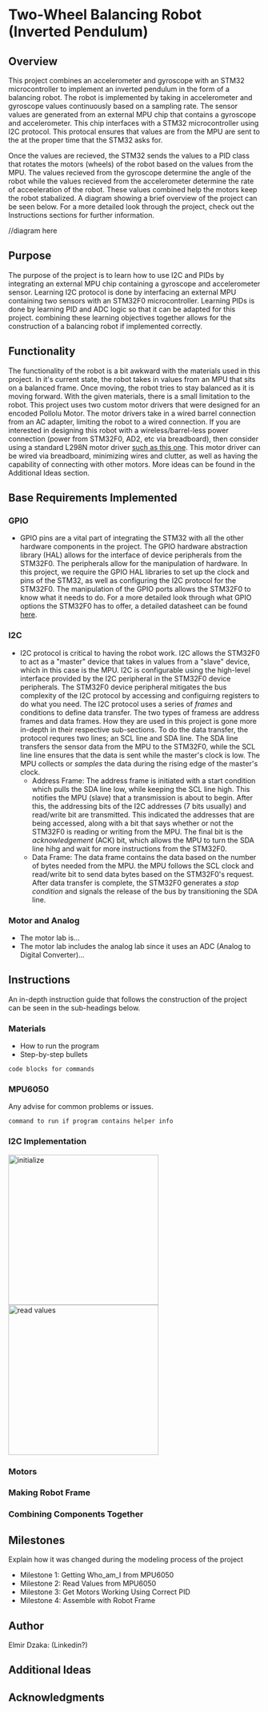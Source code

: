 # Two-Wheel Balancing Robot (Inverted Pendulum) 

## Overview
This project combines an accelerometer and gyroscope with an STM32 microcontroller to implement an inverted pendulum in the form of a balancing robot. The robot is implemented by taking in accelerometer and gyroscope values continuously based on a sampling rate. The sensor values are generated from an external MPU chip that contains a gyroscope and accelerometer. This chip interfaces with a STM32 microcontroller using I2C protocol. This protocal ensures that values are from the MPU are sent to the at the proper time that the STM32 asks for. 

Once the values are recieved, the STM32 sends the values to a PID class that rotates the motors (wheels) of the robot based on the values from the MPU. The values recieved from the gyroscope determine the angle of the robot while the values recieved from the accelerometer determine the rate of acceeleration of the robot. These values combined help the motors keep the robot stabalized. A diagram showing a brief overview of the project can be seen below. For a more detailed look through the project, check out the Instructions sections for further information.

//diagram here

## Purpose
The purpose of the project is to learn how to use I2C and PIDs by integrating an external MPU chip containing a gyroscope and accelerometer sensor. Learning I2C protocol is done by interfacing an external MPU containing two sensors with an STM32F0 microcontroller. Learning PIDs is done by learning PID and ADC logic so that it can be adapted for this project. combining these learning objectives together allows for the construction of a balancing robot if implemented correctly.

## Functionality

The functionality of the robot is a bit awkward with the materials used in this project. In it's current state, the robot takes in values from an MPU that sits on a balanced frame. Once moving, the robot tries to stay balanced as it is moving forward. With the given materials, there is a small limitation to the robot. This project uses two custom motor drivers that were designed for an encoded Pollolu Motor. The motor drivers take in a wired barrel connection from an AC adapter, limiting the robot to a wired connection. If you are interested in designing this robot with a wireless/barrel-less power connection (power from STM32F0, AD2, etc via breadboard), then consider using a standard L298N motor driver [such as this one](https://www.amazon.com/Qunqi-Controller-Module-Stepper-Arduino/dp/B014KMHSW6/ref=asc_df_B014KMHSW6/?tag=hyprod-20&linkCode=df0&hvadid=167139094796&hvpos=&hvnetw=g&hvrand=3649658821866149140&hvpone=&hvptwo=&hvqmt=&hvdev=c&hvdvcmdl=&hvlocint=&hvlocphy=9029767&hvtargid=pla-306436938191&psc=1). This motor driver can be wired via breadboard, minimizing wires and clutter, as well as having the capability of connecting with other motors. More ideas can be found in the Additional Ideas section.


## Base Requirements Implemented

### GPIO
* GPIO pins are a vital part of integrating the STM32 with all the other hardware components in the project. The GPIO hardware abstraction library (HAL) allows for the interface of device peripherals from the STM32F0. The peripherals allow for the manipulation of hardware. In this project, we require the GPIO HAL libraries to set up the clock and pins of the STM32, as well as configuring the I2C protocol for the STM32F0. The manipulation of the GPIO ports allows the STM32F0 to know what it needs to do. For a more detailed look through what GPIO options the STM32F0 has to offer, a detailed datasheet can be found  [here](https://www.st.com/content/ccc/resource/technical/document/reference_manual/c2/f8/8a/f2/18/e6/43/96/DM00031936.pdf/files/DM00031936.pdf/jcr:content/translations/en.DM00031936.pdf).

### I2C 
* I2C protocol is critical to having the robot work. I2C allows the STM32F0 to act as a "master" device that takes in values from a "slave" device, which in this case is the MPU. I2C is configurable using the high-level interface provided by the I2C peripheral in the STM32F0 device peripherals. The STM32F0 device peripheral mitigates the bus complexity of the I2C protocol by accessing and configuirng registers to do what you need. The I2C protocol uses a series of *frames* and conditions to define data transfer. The two types of framess are address frames and data frames. How they are used in this project is gone more in-depth in their respective sub-sections. To do the data transfer, the protocol requres two lines; an SCL line and SDA line. The SDA line transfers the sensor data from the MPU to the STM32F0, while the SCL line line ensures that the data is sent while the master's clock is low. The MPU collects or *samples* the data during the rising edge of the master's clock. 
  * Address Frame: The address frame is initiated with a start condition which pulls the SDA line low, while keeping the SCL line high. This notifies the MPU (slave) that a transmission is about to begin. After this, the addressing bits of the I2C addresses (7 bits usually) and read/write bit are transmitted. This indicated the addresses that are being accessed, along with a bit that says whether or not the STM32F0 is reading or writing from the MPU. The final bit is the *acknowledgement* (ACK) bit, which allows the MPU to turn the SDA line hihg and wait for more instructions from the STM32F0.
  * Data Frame: The data frame contains the data based on the number of bytes needed from the MPU. the MPU follows the SCL clock and read/write bit to send data bytes based on the STM32F0's request. After data transfer is complete, the STM32F0 generates a *stop condition* and signals the release of the bus by transitioning the SDA line. 

### Motor and Analog
* The motor lab is...
* The motor lab includes the analog lab since it uses an ADC (Analog to Digital Converter)...  




## Instructions

An in-depth instruction guide that follows the construction of the project can be seen in the sub-headings below.

### Materials

* How to run the program
* Step-by-step bullets
```
code blocks for commands
```

### MPU6050

Any advise for common problems or issues.
```
command to run if program contains helper info
```

### I2C Implementation

<img width="300" alt="initialize" src="https://user-images.githubusercontent.com/43626153/166521463-8f9dc8c4-467b-4fcd-9ee5-442a0a43e53b.png">
<img width="300" alt="read values" src="https://user-images.githubusercontent.com/43626153/166521635-eb9770c8-9775-45fb-9cb3-08797ee0931f.png">



### Motors

### Making Robot Frame

### Combining Components Together

## Milestones

Explain how it was changed during the modeling process of the project

* Milestone 1: Getting Who_am_I from MPU6050
* Milestone 2: Read Values from MPU6050
* Milestone 3: Get Motors Working Using Correct PID
* Milestone 4: Assemble with Robot Frame

## Author

Elmir Dzaka: (Linkedin?)

## Additional Ideas 



## Acknowledgments
